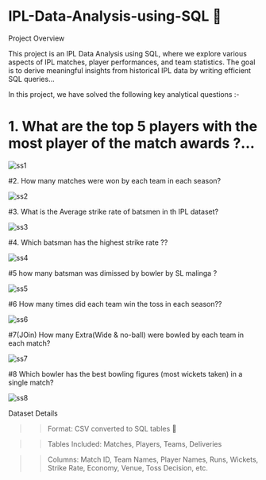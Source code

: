 # IPL-Data-Analysis-using-SQL 🏏
 Project Overview

This project is an IPL Data Analysis using SQL, where we explore various aspects of IPL matches, player performances, and team statistics. The goal is to derive meaningful insights from historical IPL data by writing efficient SQL queries...

In this project, we have solved the following key analytical questions :-

# 1. What are the top 5 players with the most player of the match awards ?...

![ss1](https://github.com/user-attachments/assets/b352c354-8aff-48f7-8b7f-ac98d898cf33)


#2. How many matches were won by each team in each season? 

![ss2](https://github.com/user-attachments/assets/74aec7a3-24be-4138-a66f-2b115a758df6)


#3. What is the Average strike rate of batsmen in th IPL dataset? 

![ss3](https://github.com/user-attachments/assets/a6b47762-a6dd-4490-8f99-ecfcbfceddb2)


#4. Which batsman has the highest strike rate ??
 
![ss4](https://github.com/user-attachments/assets/69067ddc-72e8-417a-9309-15098fe38359)


#5 how many batsman was dimissed by bowler by SL malinga ? 

![ss5](https://github.com/user-attachments/assets/2c524657-f0dd-4b21-98e7-0abf3fab9ae0)


#6 How many times did each team win the toss in each season??

![ss6](https://github.com/user-attachments/assets/ad268f2a-2e75-4aa1-8eb1-1e0632cbde06)


#7(JOin) How many Extra(Wide & no-ball) were bowled by each  team in each match?

![ss7](https://github.com/user-attachments/assets/b2e06bf7-7efa-49fc-8e37-f3ed7fee0cbf)


#8 Which bowler has the best bowling figures (most wickets taken) in a single match?

![ss8](https://github.com/user-attachments/assets/21562b1b-c489-477f-961c-408965b8450c)

Dataset Details

>> Format: CSV converted to SQL tables 🏏

>> Tables Included: Matches, Players, Teams, Deliveries

>> Columns: Match ID, Team Names, Player Names, Runs, Wickets, Strike Rate, Economy, Venue, Toss Decision, etc.



